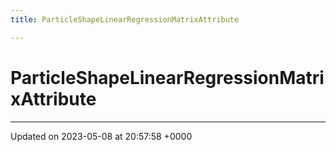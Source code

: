 ```yaml
---
title: ParticleShapeLinearRegressionMatrixAttribute

---
```


# ParticleShapeLinearRegressionMatrixAttribute





-------------------------------

Updated on 2023-05-08 at 20:57:58 +0000